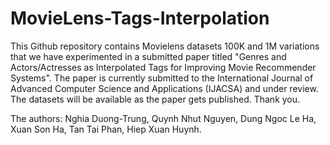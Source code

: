 # MovieLens-Tags-Interpolation
This Github repository contains Movielens datasets 100K and 1M variations that we have experimented in a submitted paper titled "Genres and Actors/Actresses as Interpolated Tags for Improving Movie Recommender Systems". The paper is currently submitted to the International Journal of Advanced Computer Science and Applications (IJACSA) and under review. The datasets will be available as the paper gets published. Thank you.

The authors: Nghia Duong-Trung, Quynh Nhut Nguyen, Dung Ngoc Le Ha, Xuan Son Ha, Tan Tai Phan, Hiep Xuan Huynh.
